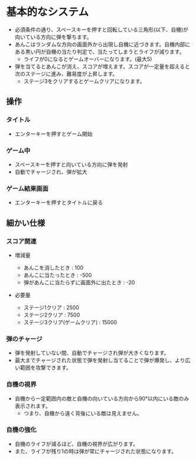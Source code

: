# 基本的なシステム
- 必須条件の通り、スペースキーを押すと回転している三角形(以下、自機)が向いている方向に弾を撃ちます。
- あんこはランダムな方向の画面外から出現し自機に近づきます。自機内部にある黒い円が自機の当たり判定で、当たってしまうとライフが減ります。
  - ライフが0になるとゲームオーバーになります。(最大5)
- 弾を当てるとあんこが消え、スコアが増えます。スコアが一定量を超えると次のステージに進み、難易度が上昇します。
  - ステージ3をクリアするとゲームクリアになります。
## 操作
### タイトル
- エンターキーを押すとゲーム開始
### ゲーム中
- スペースキーを押すと向いている方向に弾を発射
- 自動でチャージされ、弾が拡大
### ゲーム結果画面
- エンターキーを押すとタイトルに戻る
## 細かい仕様
### スコア関連
- 増減量
  - あんこを消したとき : 100
  - あんこに当たったとき : -500
  - 弾があんこに当たらずに画面外に出たとき : -20

- 必要量
  - ステージ1クリア : 2500
  - ステージ2クリア : 7500
  - ステージ3クリア(ゲームクリア) : 15000  
### 弾のチャージ
- 弾を発射していない間、自動でチャージされ弾が大きくなります。
- 最大までチャージされた状態で弾を発射し当てることで弾が爆発し、より広い範囲を攻撃できます。
### 自機の視界
- 自機から一定範囲内の敵と自機の向いている方向から90°以内にいる敵のみ表示されます。
  - つまり、自機から遠く背後にいる敵は見えません。
### 自機の強化
- 自機のライフが減るほど、自機の視界が広がります。
- また、ライフが残り1の時は弾が常にチャージされた状態になります。
